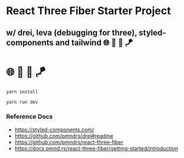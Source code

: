 # React Three Fiber Starter Project

## w/ drei, leva (debugging for three), styled-components and tailwind 🌐 🧶 💅 🪁

# 🌐 🧶 💅 🪁

`yarn install`

`yarn run dev`

### Reference Docs

- https://styled-components.com/
- https://github.com/pmndrs/drei#readme
- https://github.com/pmndrs/react-three-fiber
- https://docs.pmnd.rs/react-three-fiber/getting-started/introduction

